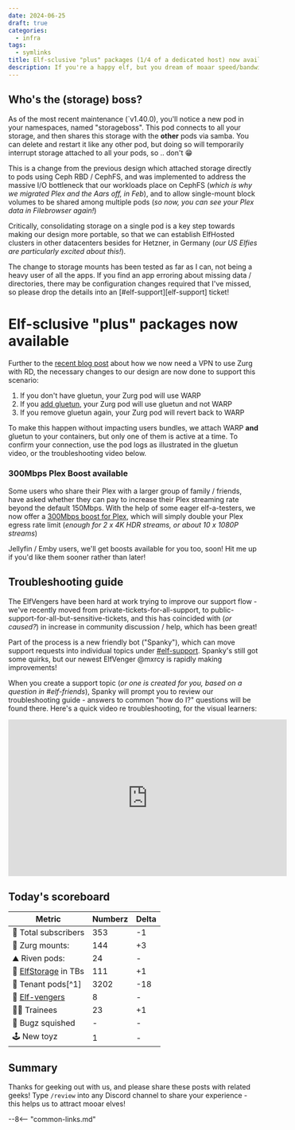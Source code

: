 ```yaml
---
date: 2024-06-25
draft: true
categories:
  - infra
tags:
  - symlinks
title: Elf-sclusive "plus" packages (1/4 of a dedicated host) now available
description: If you're a happy elf, but you dream of moaar speed/bandwidth, our new "plus" packages might suit you - share a full dedicated host with 3 other elves, w/ hardware transcoding, minimal limits, high trust
---
```



## Who's the (storage) boss?

As of the most recent maintenance (`v1.40.0), you'll notice a new pod in your namespaces, named "storageboss". This pod connects to all your storage, and then shares this storage with the **other** pods via samba. You can delete and restart it like any other pod, but doing so will temporarily interrupt storage attached to all your pods, so .. don't :grin:

This is a change from the previous design which attached storage directly to pods using Ceph RBD / CephFS, and was implemented to address the massive I/O bottleneck that our workloads place on CephFS (*which is why we migrated Plex and the Aars off, in Feb*), and to allow single-mount block volumes to be shared among multiple pods (*so now, you can see your Plex data in Filebrowser again!*)

Critically, consolidating storage on a single pod is a key step towards making our design more portable, so that we can establish ElfHosted clusters in other datacenters besides for Hetzner, in Germany (*our US Elfies are particularly excited about this!*).

The change to storage mounts has been tested as far as I can, not being a heavy user of all the apps. If you find an app erroring about missing data / directories, there may be configuration changes required that I've missed, so please drop the details into an [#elf-support][elf-support] ticket!




# Elf-sclusive "plus" packages now available

Further to the [recent blog post](/blog/2024/06/17/warping-around-realdebrid-issues/) about how we now need a VPN to use Zurg with RD, the necessary changes to our design are now done to support this scenario:

1. If you don't have gluetun, your Zurg pod will use WARP
2. If you [add gluetun](/app/gluetun/), your Zurg pod will use gluetun and not WARP
3. If you remove gluetun again, your Zurg pod will revert back to WARP

To make this happen without impacting users bundles, we attach WARP **and** gluetun to your containers, but only one of them is active at a time. To confirm your connection, use the pod logs as illustrated in the gluetun video, or the  troubleshooting video below.

<!-- more -->

### 300Mbps Plex Boost available

Some users who share their Plex with a larger group of family / friends, have asked whether they can pay to increase their Plex streaming rate beyond the default 150Mbps. With the help of some eager elf-a-testers, we now offer a [300Mbps boost for Plex](https://store.elfhosted.com/product/plex-booster-upgrade), which will simply double your  Plex egress rate limit (*enough for 2 x 4K HDR streams, or about 10 x 1080P streams*)

Jellyfin / Emby users, we'll get boosts available for you too, soon! Hit me up if you'd like them sooner rather than later!

## Troubleshooting guide

The ElfVengers have been hard at work trying to improve our support flow - we've recently moved from private-tickets-for-all-support, to public-support-for-all-but-sensitive-tickets, and this has coincided with (*or caused?*) in increase in community discussion / help, which has been great!

Part of the process is a new friendly bot ("Spanky"), which can move support requests into individual topics under [#elf-support](https://discord.com/channels/396055506072109067/1245513340176961606). Spanky's still got some quirks, but our newest ElfVenger \@mxrcy is rapidly making improvements!

When you create a support topic (*or one is created for you, based on a question in #elf-friends*), Spanky will prompt you to review our troubleshooting guide - answers to common "how do I?" questions will be found there. Here's a quick video re troubleshooting, for the visual learners:

<iframe width="560" height="315" src="https://www.youtube.com/embed/gdZaPHvpJCo?si=FPScroHIHfUMuOMe" title="YouTube video player" frameborder="0" allow="accelerometer; autoplay; clipboard-write; encrypted-media; gyroscope; picture-in-picture; web-share" referrerpolicy="strict-origin-when-cross-origin" allowfullscreen></iframe>

## Today's scoreboard

Metric | Numberz | Delta
---------|----------|----------
🧝 Total subscribers | 353 | -1
👾 Zurg mounts: | 144 | +3
⛰ Riven pods: | 24 | -
💾 [ElfStorage](https://elfhosted.com/what-is/elfstorage/) in TBs | 111 | +1
🐬 Tenant pods[^1] | 3202 | -18
🦸 [Elf-vengers](https://elfhosted.com/team/#elf-vengers) | 8 | -
🧑‍🎓 Trainees | 23 | +1
🐛 Bugz squished | - | -
🕹️ New toyz | 1 | -

## Summary

Thanks for geeking out with us, and please share these posts with related geeks! Type `/review` into any Discord channel to share your experience - this helps us to attract mooar elves!

--8<-- "common-links.md"

